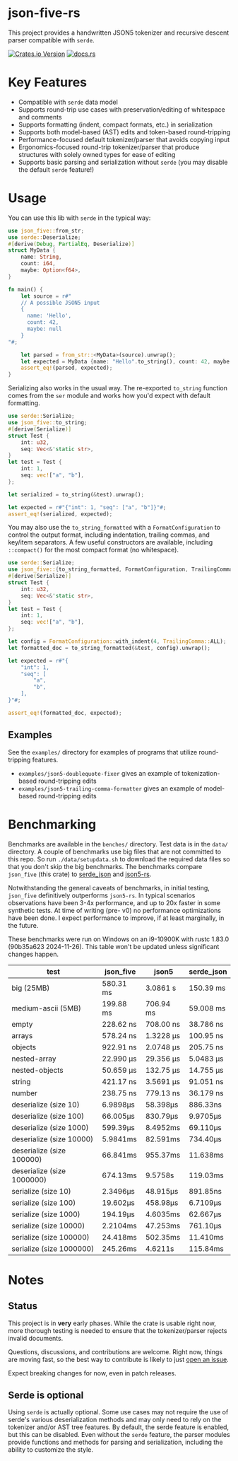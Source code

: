# json-five-rs

This project provides a handwritten JSON5 tokenizer and recursive descent parser compatible with `serde`.

[![Crates.io Version](https://img.shields.io/crates/v/json-five)](https://crates.io/crates/json-five/) [![docs.rs](https://img.shields.io/docsrs/json-five)](https://docs.rs/json-five/latest/json_five/)

# Key Features

- Compatible with `serde` data model
- Supports round-trip use cases with preservation/editing of whitespace and comments
- Supports formatting (indent, compact formats, etc.) in serialization
- Supports both model-based (AST) edits and token-based round-tripping
- Performance-focused default tokenizer/parser that avoids copying input
- Ergonomics-focused round-trip tokenizer/parser that produce structures with solely owned types for ease of editing
- Supports basic parsing and serialization without `serde` (you may disable the default `serde` feature!)

# Usage

You can use this lib with `serde` in the typical way:
```rust
use json_five::from_str;
use serde::Deserialize;
#[derive(Debug, PartialEq, Deserialize)]
struct MyData {
    name: String,
    count: i64,
    maybe: Option<f64>,
}

fn main() {
    let source = r#"
    // A possible JSON5 input
    {
      name: 'Hello',
      count: 42,
      maybe: null
    }
"#;

    let parsed = from_str::<MyData>(source).unwrap();
    let expected = MyData {name: "Hello".to_string(), count: 42, maybe: None};
    assert_eq!(parsed, expected);
}
```

Serializing also works in the usual way. The re-exported `to_string` function comes from the `ser` module and works 
how you'd expect with default formatting.

```rust
use serde::Serialize;
use json_five::to_string;
#[derive(Serialize)]
struct Test {
    int: u32,
    seq: Vec<&'static str>,
}
let test = Test {
    int: 1,
    seq: vec!["a", "b"],
};

let serialized = to_string(&test).unwrap();

let expected = r#"{"int": 1, "seq": ["a", "b"]}"#;
assert_eq!(serialized, expected);
```

You may also use the `to_string_formatted` with a `FormatConfiguration` to control the output format, including 
indentation, trailing commas, and key/item separators. A few useful constructors are available, including 
`::compact()` for the most compact format (no whitespace).

```rust
use serde::Serialize;
use json_five::{to_string_formatted, FormatConfiguration, TrailingComma};
#[derive(Serialize)]
struct Test {
    int: u32,
    seq: Vec<&'static str>,
}
let test = Test {
    int: 1,
    seq: vec!["a", "b"],
};

let config = FormatConfiguration::with_indent(4, TrailingComma::ALL);
let formatted_doc = to_string_formatted(&test, config).unwrap();

let expected = r#"{
    "int": 1,
    "seq": [
        "a",
        "b",
    ],
}"#;

assert_eq!(formatted_doc, expected);
```

## Examples

See the `examples/` directory for examples of programs that utilize round-tripping features.

- `examples/json5-doublequote-fixer` gives an example of tokenization-based round-tripping edits
- `examples/json5-trailing-comma-formatter` gives an example of model-based round-tripping edits


# Benchmarking

Benchmarks are available in the `benches/` directory. Test data is in the `data/` directory. A couple of benchmarks use
big files that are not committed to this repo. So run `./data/setupdata.sh` to download the required data files
so that you don't skip the big benchmarks. The benchmarks compare `json_five` (this crate) to
[serde_json](https://github.com/serde-rs/json) and [json5-rs](https://github.com/callum-oakley/json5-rs).

Notwithstanding the general caveats of benchmarks, in initial testing, `json_five` definitively outperforms `json5-rs`.
In typical scenarios observations have been 3-4x performance, and up to 20x faster in some synthetic tests. 
At time of writing (pre- v0) no performance optimizations have been done. I expect performance to improve, 
if at least marginally, in the future.

These benchmarks were run on Windows on an i9-10900K with rustc 1.83.0 (90b35a623 2024-11-26). This table won't be updated unless significant changes happen.


| test                       | json_five | json5     | serde_json |
|----------------------------|-----------|-----------|------------|
| big (25MB)                 | 580.31 ms | 3.0861 s  | 150.39 ms  |
| medium-ascii (5MB)         | 199.88 ms | 706.94 ms | 59.008 ms  |
| empty                      | 228.62 ns | 708.00 ns | 38.786 ns  |
| arrays                     | 578.24 ns | 1.3228 µs | 100.95 ns  |
| objects                    | 922.91 ns | 2.0748 µs | 205.75 ns  |
| nested-array               | 22.990 µs | 29.356 µs | 5.0483 µs  |
| nested-objects             | 50.659 µs | 132.75 µs | 14.755 µs  |
| string                     | 421.17 ns | 3.5691 µs | 91.051 ns  |
| number                     | 238.75 ns | 779.13 ns | 36.179 ns  |
| deserialize (size 10)      | 6.9898µs  | 58.398µs  | 886.33ns   |
| deserialize (size 100)     | 66.005µs  | 830.79µs  | 9.9705µs   |
| deserialize (size 1000)    | 599.39µs  | 8.4952ms  | 69.110µs   |
| deserialize (size 10000)   | 5.9841ms  | 82.591ms  | 734.40µs   |
| deserialize (size 100000)  | 66.841ms  | 955.37ms  | 11.638ms   |
| deserialize (size 1000000) | 674.13ms  | 9.5758s   | 119.03ms   |
| serialize (size 10)        | 2.3496µs  | 48.915µs  | 891.85ns   |
| serialize (size 100)       | 19.602µs  | 458.98µs  | 6.7109µs   |
| serialize (size 1000)      | 194.19µs  | 4.6035ms  | 62.667µs   |
| serialize (size 10000)     | 2.2104ms  | 47.253ms  | 761.10µs   |
| serialize (size 100000)    | 24.418ms  | 502.35ms  | 11.410ms   |
| serialize (size 1000000)   | 245.26ms  | 4.6211s   | 115.84ms   |




# Notes

## Status

This project is in **very** early phases. While the crate is usable right now, more thorough testing is needed to 
ensure that the tokenizer/parser rejects invalid documents.

Questions, discussions, and contributions are welcome. Right now, things are moving fast, so the best way to contribute 
is likely to just [open an issue](https://github.com/spyoungtech/json-five-rs/issues).

Expect breaking changes for now, even in patch releases.

## Serde is optional

Using `serde` is actually optional. Some use cases may not require the use of serde's various deserialization methods 
and may only need to rely on the tokenizer and/or AST tree features. By default, the serde feature is enabled, 
but this can be disabled. Even without the `serde` feature, the parser modules provide functions and methods for 
parsing and serialization, including the ability to customize the style.

